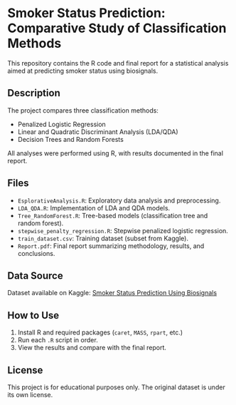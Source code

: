 # Smoker Status Prediction: Comparative Study of Classification Methods

This repository contains the R code and final report for a statistical analysis aimed at predicting smoker status using biosignals.

## Description
The project compares three classification methods:
- Penalized Logistic Regression
- Linear and Quadratic Discriminant Analysis (LDA/QDA)
- Decision Trees and Random Forests

All analyses were performed using R, with results documented in the final report.

## Files
- `EsplorativeAnalysis.R`: Exploratory data analysis and preprocessing.
- `LDA_QDA.R`: Implementation of LDA and QDA models.
- `Tree_RandomForest.R`: Tree-based models (classification tree and random forest).
- `stepwise_penalty_regression.R`: Stepwise penalized logistic regression.
- `train_dataset.csv`: Training dataset (subset from Kaggle).
- `Report.pdf`: Final report summarizing methodology, results, and conclusions.

## Data Source
Dataset available on Kaggle: [Smoker Status Prediction Using Biosignals](https://www.kaggle.com/datasets/gauravduttakiit/smoker-status-prediction-using-biosignals)

## How to Use
1. Install R and required packages (`caret`, `MASS`, `rpart`, etc.)
2. Run each `.R` script in order.
3. View the results and compare with the final report.

## License
This project is for educational purposes only. The original dataset is under its own license.
